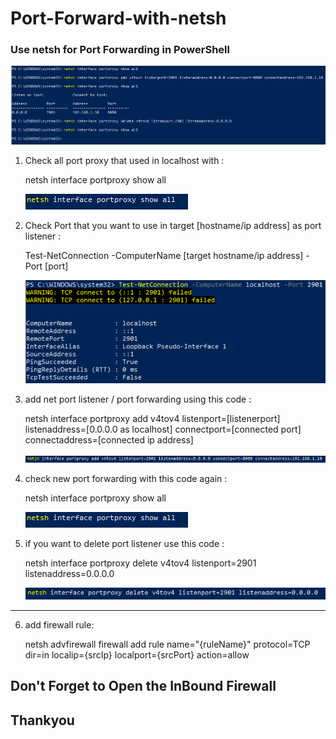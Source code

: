 # Port-Forward-with-netsh
### Use netsh for Port Forwarding in PowerShell
   
   <img src=/img/PortForward.png></img>


1.  Check all port proxy that used in localhost with :

    netsh interface portproxy show all

    <img src=/img/showall.png></img>


2.  Check Port that you want to use in target [hostname/ip address] as port listener : 

    Test-NetConnection -ComputerName [target hostname/ip address] -Port [port]

    <img src=/img/check.png></img>
    
    
3.  add net port listener / port forwarding using this code :

    netsh interface portproxy add v4tov4 listenport=[listenerport] listenaddress=[0.0.0.0 as localhost] connectport=[connected port] connectaddress=[connected ip address]

    <img src=/img/add.png></img>


4.  check new port forwarding with this code again :

    netsh interface portproxy show all

    <img src=/img/showall.png></img>
    
    
5.  if you want to delete port listener use this code :

    netsh interface portproxy delete v4tov4 listenport=2901 listenaddress=0.0.0.0

    <img src=/img/delete.png></img>
    
----------------------------- 
6. add firewall rule:

   netsh advfirewall firewall add rule name="{ruleName}" protocol=TCP dir=in localip={srcIp} localport={srcPort} action=allow   


## Don't Forget to Open the InBound Firewall
## Thankyou
